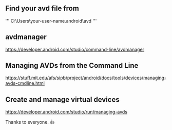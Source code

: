 ## Find your avd file from 
'''
C:\Users\your-user-name\.android\avd
'''

## avdmanager 
https://developer.android.com/studio/command-line/avdmanager

## Managing AVDs from the Command Line
https://stuff.mit.edu/afs/sipb/project/android/docs/tools/devices/managing-avds-cmdline.html

## Create and manage virtual devices 
https://developer.android.com/studio/run/managing-avds

Thanks to everyone. :+1: